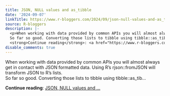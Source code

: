 ```yaml
---
title: JSON, NULL values and as_tibble
date: '2024-09-07'
linkTitle: https://www.r-bloggers.com/2024/09/json-null-values-and-as_tibble/
source: R-bloggers
description: |-
  <p>When working with data provided by common APIs you will almost always get in contact with JSON formatted data. Using R’s rjson::fromJSON will transform JSON to R’s lists.<br />
  So far so good. Converting those lists to tibble using tibble::as_tib...</p>
  <strong>Continue reading</strong>: <a href="https://www.r-bloggers.com/2024/09/json-null-values-and-as_tibble/">JSON, NULL values and ...
disable_comments: true
---
```

<p>When working with data provided by common APIs you will almost always get in contact with JSON formatted data. Using R’s rjson::fromJSON will transform JSON to R’s lists.<br />
So far so good. Converting those lists to tibble using tibble::as_tib...</p>
<strong>Continue reading</strong>: <a href="https://www.r-bloggers.com/2024/09/json-null-values-and-as_tibble/">JSON, NULL values and ...